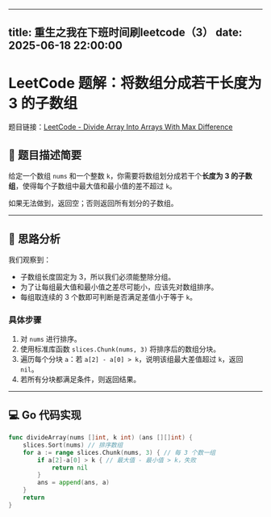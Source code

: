 
---
title: 重生之我在下班时间刷leetcode（3）
date: 2025-06-18 22:00:00
---

# LeetCode 题解：将数组分成若干长度为 3 的子数组

题目链接：[LeetCode - Divide Array Into Arrays With Max Difference](https://leetcode.cn/problems/divide-array-into-arrays-with-max-difference/?envType=daily-question&envId=2025-06-18)

## 🧠 题目描述简要

给定一个数组 `nums` 和一个整数 `k`，你需要将数组划分成若干个**长度为 3 的子数组**，使得每个子数组中最大值和最小值的差不超过 `k`。

如果无法做到，返回空；否则返回所有划分的子数组。

---

## 🚀 思路分析

我们观察到：

- 子数组长度固定为 3，所以我们必须能整除分组。
- 为了让每组最大值和最小值之差尽可能小，应该先对数组排序。
- 每组取连续的 3 个数即可判断是否满足差值小于等于 `k`。

### 具体步骤

1. 对 `nums` 进行排序。
2. 使用标准库函数 `slices.Chunk(nums, 3)` 将排序后的数组分块。
3. 遍历每个分块 `a`：若 `a[2] - a[0] > k`，说明该组最大差值超过 `k`，返回 `nil`。
4. 若所有分块都满足条件，则返回结果。

---

## 💻 Go 代码实现

```go
func divideArray(nums []int, k int) (ans [][]int) {
    slices.Sort(nums) // 排序数组
    for a := range slices.Chunk(nums, 3) { // 每 3 个数一组
        if a[2]-a[0] > k { // 最大值 - 最小值 > k，失败
            return nil
        }
        ans = append(ans, a)
    }
    return
}
